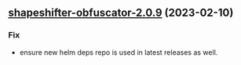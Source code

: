 

## [shapeshifter-obfuscator-2.0.9](https://github.com/truecharts/charts/compare/shapeshifter-obfuscator-2.0.8...shapeshifter-obfuscator-2.0.9) (2023-02-10)

### Fix

- ensure new helm deps repo is used in latest releases as well.
  
  